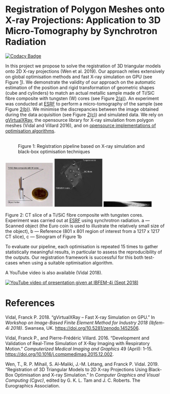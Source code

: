 Registration of Polygon Meshes onto X-ray Projections: Application to 3D Micro-Tomography by Synchrotron Radiation
==================================================================================================================

[![Codacy Badge](https://api.codacy.com/project/badge/Grade/4ee04d4ded56412c9b01988a08d6a498)](https://app.codacy.com/app/effepivi/MicroTomoRegistration?utm_source=github.com&utm_medium=referral&utm_content=effepivi/MicroTomoRegistration&utm_campaign=Badge_Grade_Dashboard)

In this project we propose to solve the registration of 3D triangular
models onto 2D X-ray projections (Wen et al. 2019). Our approach relies
extensively on global optimisation methods and fast X-ray simulation on
GPU (see Figure [1](#fig:overview)). We demonstrate the validity of our
approach on the automatic estimation of the position and rigid
transformation of geometric shapes (cube and cylinders) to match an
actual metallic sample made of Ti/SiC fibre composite with tungsten (W)
cores (see Figure [2(a)](#fig:sample_exposure)). An experiment was
conducted at [ESRF](https://www.esrf.eu) to perform a micro-tomography
of the sample (see Figure [2(b)](#fig:CT_ref_annotated)). We minimise
the discrepancies between the image obtained during the data acquisition
(see Figure [2(c)](#fig:sinogram)) and simulated data. We rely on
[gVirtualXRay](https://sourceforge.net/projects/gvirtualxray/), the
opensource library for X-ray simulation from polygon meshes (Vidal and
Villard 2016), and on [opensource implementations of optimisation
algorithms](https://github.com/Shatha1978/Optimisation-algorithm-examples).

<figure>
<img src="overview.png" id="fig:overview" alt="" /><figcaption>Figure 1: Registration pipeline based on X-ray simulation and black-box optimisation techniques</figcaption>
</figure>

<img src="sample_exposure.png" title="fig:" id="fig:sample_exposure" style="width:30.0%" alt="a" />
<img src="CT_ref_annotated.png" title="fig:" id="fig:CT_ref_annotated" style="width:30.0%" alt="b" />
<img src="sinogram_ref.jpg" title="fig:" id="fig:sinogram_ref" style="width:30.0%" alt="c" />

Figure 2: CT slice of a Ti/SiC fibre composite with tungsten cores.
Experiment was carried out at [ESRF](https://www.esrf.eu) using
synchrotron radiation. a — Scanned object (the Euro coin is used to
illustrate the relatively small size of the object), b — Reference (801
x 801 region of interest from a 1217 x 1217 CT slice), c — Sinogram of
Figure 1b

To evaluate our pipeline, each optimisation is repeated 15 times to
gather statistically meaningful results, in particular to assess the
reproducibility of the outputs. Our registration framework is successful
for this both test-cases when using a suitable optimisation algorithm.

A YouTube video is also available (Vidal 2018).

[![YouTube video of presentation given at IBFEM-4i (Sept
2018)](http://img.youtube.com/vi/Jo1RMb2hKPE/0.jpg)](http://www.youtube.com/watch?v=Jo1RMb2hKPE)

References
==========

Vidal, Franck P. 2018. “gVirtualXRay – Fast X-ray Simulation on GPU.” In
*Workshop on Image-Based Finite Element Method for Industry 2018
(Ibfem-4i 2018)*. Swansea, UK. <https://doi.org/10.5281/zenodo.1452506>.

Vidal, Franck P., and Pierre-Frédéric Villard. 2016. “Development and
Validation of Real-Time Simulation of X-Ray Imaging with Respiratory
Motion.” *Computerized Medical Imaging and Graphics* 49 (April): 1–15.
<https://doi.org/10.1016/j.compmedimag.2015.12.002>.

Wen, T., R. P. Mihail, S. Al-Maliki, J.-M. Létang, and Franck P. Vidal.
2019. “Registration of 3D Triangular Models to 2D X-ray Projections
Using Black-Box Optimisation and X-ray Simulation.” In *Computer
Graphics and Visual Computing (Cgvc)*, edited by G. K. L. Tam and J. C.
Roberts. The Eurographics Association.
